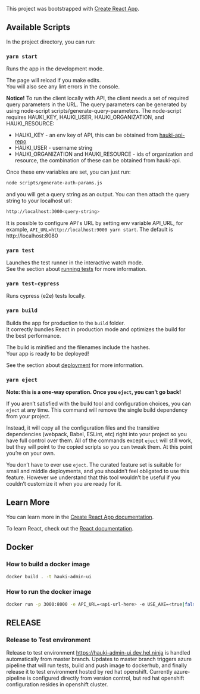 This project was bootstrapped with [Create React App](https://github.com/facebook/create-react-app).

## Available Scripts

In the project directory, you can run:

### `yarn start`

Runs the app in the development mode.<br />

The page will reload if you make edits.<br />
You will also see any lint errors in the console.

**Notice!** To run the client locally with API, the client needs a set of required query parameters in the URL.
The query parameters can be generated by using node-script scripts/generate-query-parameters.
The node-script requires HAUKI_KEY, HAUKI_USER, HAUKI_ORGANIZATION, and HAUKI_RESOURCE:
- HAUKI_KEY - an env key of API, this can be obtained from [hauki-api-repo](https://github.com/City-of-Helsinki/hauki)
- HAUKI_USER - username string
- HAUKI_ORGANIZATION and HAUKI_RESOURCE - ids of organization and resource, the combination of these can be obtained from hauki-api.

Once these env variables are set, you can just run:
```sh
node scripts/generate-auth-params.js
```
and you will get a query string as an output. You can then attach the query string to your localhost url:
```sh
http://localhost:3000<query-string>
```

It is possible to configure API's URL by setting env variable API_URL, for example, `API_URL=http://localhost:9000 yarn start`. The default is http://localhost:8080

### `yarn test`

Launches the test runner in the interactive watch mode.<br />
See the section about [running tests](https://facebook.github.io/create-react-app/docs/running-tests) for more information.

### `yarn test-cypress`

Runs cypress (e2e) tests locally.

### `yarn build`

Builds the app for production to the `build` folder.<br />
It correctly bundles React in production mode and optimizes the build for the best performance.

The build is minified and the filenames include the hashes.<br />
Your app is ready to be deployed!

See the section about [deployment](https://facebook.github.io/create-react-app/docs/deployment) for more information.

### `yarn eject`

**Note: this is a one-way operation. Once you `eject`, you can’t go back!**

If you aren’t satisfied with the build tool and configuration choices, you can `eject` at any time. This command will remove the single build dependency from your project.

Instead, it will copy all the configuration files and the transitive dependencies (webpack, Babel, ESLint, etc) right into your project so you have full control over them. All of the commands except `eject` will still work, but they will point to the copied scripts so you can tweak them. At this point you’re on your own.

You don’t have to ever use `eject`. The curated feature set is suitable for small and middle deployments, and you shouldn’t feel obligated to use this feature. However we understand that this tool wouldn’t be useful if you couldn’t customize it when you are ready for it.

## Learn More

You can learn more in the [Create React App documentation](https://facebook.github.io/create-react-app/docs/getting-started).

To learn React, check out the [React documentation](https://reactjs.org/).

## Docker

### How to build a docker image
```bash
docker build . -t hauki-admin-ui
```

### How to run the docker image
```bash
docker run -p 3000:8000 -e API_URL=<api-url-here> -e USE_AXE=<true|false> hauki-admin-ui
```

## RELEASE

### Release to Test environment

Release to test environment https://hauki-admin-ui.dev.hel.ninja is handled automatically from master branch. Updates to master branch triggers
azure pipeline that will run tests, build and push image to dockerhub, and finally release it to test environment hosted by red hat openshift.
Currently azure-pipeline is configured directly from version control, but red hat openshift configuration resides in openshift cluster.
